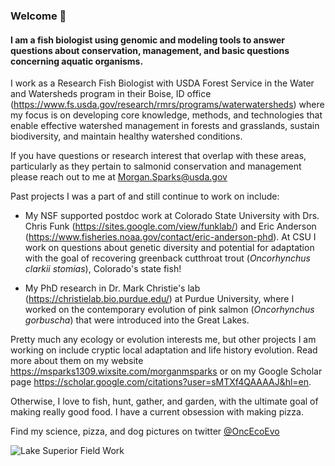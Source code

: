 ### Welcome 👋

#### I am a fish biologist using genomic and modeling tools to answer questions about conservation, management, and basic questions concerning aquatic organisms.

I work as a Research Fish Biologist with USDA Forest Service in the Water and Watersheds program in their Boise, ID office (https://www.fs.usda.gov/research/rmrs/programs/waterwatersheds) where my focus is on developing core knowledge, methods, and technologies that enable effective watershed management in forests and grasslands, sustain biodiversity, and maintain healthy watershed conditions.

If you have questions or research interest that overlap with these areas, particularly as they pertain to salmonid conservation and management please reach out to me at Morgan.Sparks@usda.gov

Past projects I was a part of and still continue to work on include:

- My NSF supported postdoc work at Colorado State University with Drs. Chris Funk (https://sites.google.com/view/funklab/) and Eric Anderson (https://www.fisheries.noaa.gov/contact/eric-anderson-phd). At CSU I work on questions about genetic diversity and potential for adaptation with the goal of recovering greenback cutthroat trout (*Oncorhynchus clarkii stomias*), Colorado's state fish!

- My PhD research in Dr. Mark Christie's lab (https://christielab.bio.purdue.edu/) at Purdue University, where I worked on the contemporary evolution of pink salmon (*Oncorhynchus gorbuscha*) that were introduced into the Great Lakes. 

Pretty much any ecology or evolution interests me, but other projects I am working on include cryptic local adaptation and life history evolution. Read more about them on my website https://msparks1309.wixsite.com/morganmsparks or on my Google Scholar page https://scholar.google.com/citations?user=sMTXf4QAAAAJ&hl=en.

Otherwise, I love to fish, hunt, gather, and garden, with the ultimate goal of making really good food. I have a current obsession with making pizza.

Find my science, pizza, and dog pictures on twitter [@OncEcoEvo](https://twitter.com/OncEcoEvo)


![Lake Superior Field Work](https://github.com/morgan-sparks/morgan-sparks/blob/main/Photo%20Sep%2017%2C%2011%2051%2045%20AM.jpg)

